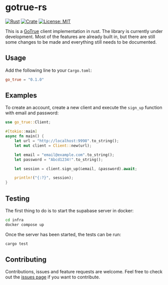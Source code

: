 # gotrue-rs

[![Rust](https://github.com/Fubinator/gotrue-rs/actions/workflows/ci.yml/badge.svg)](https://github.com/Fubinator/gotrue-rs/actions/workflows/ci.yml)
[![Crate](https://img.shields.io/crates/v/go_true.svg)](https://crates.io/crates/go_true)
[![License: MIT](https://img.shields.io/crates/l/go_true.svg)](#license)

This is a [GoTrue](https://github.com/supabase/gotrue) client implementation in rust. The library is currently under development. Most of the features are already built in, but there are still some changes to be made and everything still needs to be documented. 

## Usage
Add the following line to your `Cargo.toml`:

```toml
go_true = "0.1.0"
```

## Examples

To create an account, create a new client and execute the `sign_up` function with email and password:

```rust
use go_true::Client;

#[tokio::main]
async fn main() {
    let url = "http://localhost:9998".to_string();
    let mut client = Client::new(url);

    let email = "email@example.com".to_string();
    let password = "Abcd1234!".to_string();

    let session = client.sign_up(&email, &password).await;

    println!("{:?}", session);
}
```

## Testing

The first thing to do is to start the supabase server in docker:

```sh
cd infra
docker compose up
```

Once the server has been started, the tests can be run:

```sh
cargo test
```

## Contributing

Contributions, issues and feature requests are welcome. Feel free to check out the [issues page](https://github.com/Fubinator/gotrue-rs/issues) if you want to contribute.
